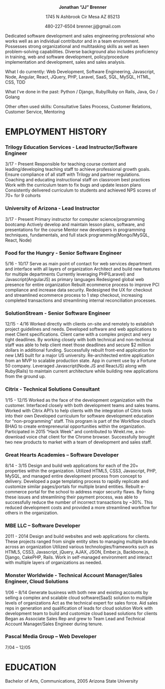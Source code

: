 <p align="center"><b>Jonathan “JJ” Brenner</b></p>
<p align="center">1745 N Ashbrook Cir Mesa AZ 85213</p>
<p align="center">480-227-6504 brenner.jj@gmail.com</p>
  
Dedicated software development and sales engineering professional who works well as an individual contributor and in a team environment. Possesses strong organizational and multitasking skills as well as keen problem-solving capabilities. Diverse background also includes proficiency in training, web and software development, policy/procedure implementation and development, sales and sales analysis. 

What I do currently:  Web Development, Software Engineering, Javascript, Node, Angular, React, JQuery, PHP, Laravel, SaaS, SQL, MySQL, HTML, CSS, TDD

What I’ve done in the past: Python / Django, Ruby/Ruby on Rails, Java, Go / Golang

Other often used skills: Consultative Sales Process, Customer Relations, Customer Service, Mentoring

# EMPLOYMENT HISTORY

### Trilogy Education Services - Lead Instructor/Software Engineer
3/17 - Present
Responsible for teaching course content and leading/developing teaching staff to achieve professional growth goals. Ensure compliance of all staff with Trilogy and partner regulations.
Coaching and educating instructional staff on classroom best practices
Work with the curriculum team to fix bugs and update lesson plans
Consistently delivered curriculum to students and achieved NPS scores of 70+ for 9 cohorts

### University of Arizona - Lead Instructor
3/17 - Present
Primary instructor for computer science/programming bootcamp
Actively develop and maintain lesson plans, software,  and presentations for the course
Mentor new developers in programming techniques, fundamentals, and full stack programming(Mongo/MySQL, React, Node)

### Food for the Hungry - Senior Software Engineer
5/16 - 10/17
Serve as main point of contact for web services department and interface with all layers of organization
Architect and build new features for multiple departments
Currently leveraging PHP(Laravel) and Javascript(AngularJS) as primary languages
Redesigned global web presence for entire organization
Rebuilt ecommerce process to improve PCI compliance and increase data security. Redesigned the UX for checkout and streamlined ecommerce process to 1 step checkout, increasing completed transactions and streamlining internal reconciliation processes.

### SolutionStream - Senior Software Engineer
12/15 - 4/16
Worked directly with clients on-site and remotely to establish project guidelines and needs. Developed software and web applications to meet Client specifications. Client came with a complex project and very tight deadlines. By working closely with both technical and non-technical staff was able to help client meet those deadlines and secure $2 million dollars in additional funding.
Successfully rebuilt front-end application for new LMS built for a major US university. 
Re-architected entire application from an MVP to scalable production state. App in current use by a Fortune 50 company.
Leveraged Javascript(Node.JS and ReactJS) along with Ruby(Rails) to maintain current architecture while building new applications from the ground up.

### Citrix - Technical Solutions Consultant
1/15 - 12/15
Worked as the face of the development organization with the customer.  Interfaced closely with both development teams and sales teams.
Worked with Citrix API’s to help clients with the integration of Citrix tools into their own
Developed curriculum for software development education for “non-programming” staff. This program is part of the Workflow cloud’s BHAG to create entrepreneurial opportunities within the organization.
Participated in 2015 “Hack Week” and contributed to Wrekt.me, a no-download voice chat client for the Chrome browser.
Successfully brought two new products to market with a team of development and sales staff.

### Great Hearts Academies  – Software Developer
8/14 - 3/15
Design and build web applications for each of the 20+ properties within the organization. Utilized HTML5, CSS3, Javascript, PHP, MySQL, and managed entire development process from concept to delivery.
Developed a page templating process to rapidly replicate and customize similar pages/portals for multiple brand entities.
Rebuilt e-commerce portal for the school to address major security flaws. By fixing these issues and streamlining their payment process, was able to successfully reduce the number of incorrect transactions by ~30%. This reduced development costs and provided a more streamlined workflow for others in the organization. 

### MBE LLC – Software Developer
2011 - 2014
Design and build websites and web applications for clients. These projects ranged from single entity sites to managing multiple brands across an organization
Utilized various technologies/frameworks such as HTML5, CSS3, Javascript, jQuery, AJAX, JSON, Ember.js, Backbone.js, Django, CakePHP, Rails.
Work in self-managed environment and interact with multiple layers of organizations as needed.

### Monster Worldwide - Technical Account Manager/Sales Engineer, Cloud Solutions			
1/06 – 8/14
Generate business with both new and existing accounts by selling a complex and scalable cloud software(SaaS) solution to multiple levels of organizations
Act as the technical expert for sales force. Aid sales reps in generation and qualification of leads for cloud solution
Work with development team to build and customize cloud based solutions for clients
Began as Associate Sales Rep and grew to Team Lead and Technical Account Manager/Sales Engineer during tenure.

### Pascal Media Group – Web Developer 				
7/04 – 12/05

# EDUCATION
Bachelor of Arts, Communications, 2005
Arizona State University

